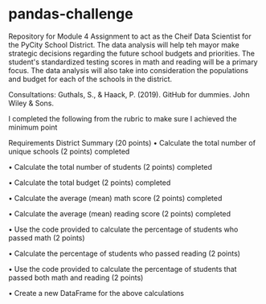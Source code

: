 # pandas-challenge
Repository for Module 4
Assignment to act as the Cheif Data Scientist for the PyCity School District. 
The data analysis will help teh mayor make strategic decisions regarding the future school budgets and priorities.
The student's standardized testing scores in math and reading will be a primary focus.
The data analysis will also take into consideration the populations and budget for each of the schools in the district.





Consultations:
  Guthals, S., &#38; Haack, P. (2019). GitHub for dummies. John Wiley &#38; Sons.

I completed the following from the rubric to make sure I achieved the minimum point

Requirements
District Summary (20 points)
•	Calculate the total number of unique schools (2 points) completed
 
•	Calculate the total number of students (2 points) completed
 
•	Calculate the total budget (2 points) completed
 
•	Calculate the average (mean) math score (2 points) completed
 
•	Calculate the average (mean) reading score (2 points) completed
 
•	Use the code provided to calculate the percentage of students who passed math (2 points)
 
•	Calculate the percentage of students who passed reading (2 points)
 
•	Use the code provided to calculate the percentage of students that passed both math and reading (2 points)
 
•	Create a new DataFrame for the above calculations 
